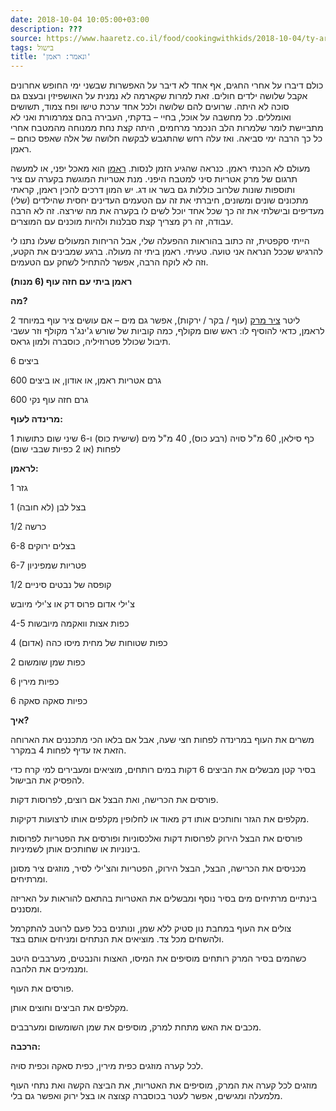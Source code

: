 ```yaml
---
date: 2018-10-04 10:05:00+03:00
description: ???
source: https://www.haaretz.co.il/food/cookingwithkids/2018-10-04/ty-article/0000017f-f8db-d044-adff-fbfb3d560000
tags: בישול
title: 'ונאמר: ראמן'
---
```


כולם דיברו על אחרי החגים, אף אחד לא דיבר על האפשרות שבשני ימי החופש אחרונים אקבל שלושה ילדים חולים. זאת למרות שקארמה לא נמנית על האושפיזין ובעצם גם סוכה לא היתה. שרועים להם שלושה ולכל אחד ערכת טישו ופח צמוד, תשושים ואומללים. כל מחשבה על אוכל, בחיי – בדקתי, העבירה בהם צמרמורת ואני לא מתביישת לומר שלמרות הלב הנכמר מרחמים, היתה קצת נחת ממנוחה מהמטבח אחרי כל כך הרבה ימי סביאה. ואז עלה רחש שהתגבש לבקשה חלושה של אלה שאפס כוחם – ראמן. 

מעולם לא הכנתי ראמן. כנראה שהגיע הזמן לנסות. [ראמן](/food/soups/2016-02-22/ty-article/.premium/0000017f-e354-df7c-a5ff-e37e68750000) הוא מאכל יפני, או למעשה תרגום של מרק אטריות סיני למטבח היפני. מנת אטריות המוגשת בקערה עם ציר ותוספות שונות שלרוב כוללות גם בשר או דג. יש המון דרכים להכין ראמן, קראתי מתכונים שונים ומשונים, חיברתי את זה עם הטעמים העדינים יחסית שהילדים (שלי) מעדיפים ובישלתי את זה כך שכל אחד יוכל לשים לו בקערה את מה שירצה. זה לא הרבה עבודה, זה רק מצריך קצת סבלנות ולהיות מוכנים עם המוצרים. 

הייתי סקפטית, זה כתוב בהוראות ההפעלה שלי, אבל הריחות המעולים שעלו נתנו לי להרגיש שככל הנראה אני טועה. טעיתי. ראמן ביתי זה מעולה. ברגע שמבינים את הקטע, וזה לא לוקח הרבה, אפשר להתחיל לשחק עם הטעמים. 

**ראמן ביתי עם חזה עוף (6 מנות)** 

**מה?** 

2 ליטר [ציר מרק](/food/recipes/2005-11-24/ty-article-recipe/0000017f-db2e-d3ff-a7ff-fbaed1770000) (עוף / בקר / ירקות), אפשר גם מים – אם עושים ציר עוף במיוחד לראמן, כדאי להוסיף לו: ראש שום מקולף, כמה קוביות של שורש ג'ינג'ר מקולף וזר עשבי תיבול שכולל פטרוזיליה, כוסברה ולמון גראס. 

6 ביצים 

600 גרם אטריות ראמן, או אודון, או ביצים 

600 גרם חזה עוף נקי 

**מרינדה לעוף:** 

1 כף סילאן, 60 מ"ל סויה (רבע כוס), 40 מ"ל מים (שישית כוס) ו-6 שיני שום כתושות לפחות (או 2 כפיות שבבי שום) 

**לראמן:** 

1 גזר 

1 בצל לבן (לא חובה) 

1/2 כרשה 

6-8 בצלים ירוקים 

6-7 פטריות שמפיניון 

1/2 קופסה של נבטים סיניים 

צ'ילי אדום פרוס דק או צ'ילי מיובש 

4-5 כפות אצות וואקמה מיובשות 

4 כפות שטוחות של מחית מיסו כהה (אדום) 

2 כפות שמן שומשום 

6 כפיות מירין 

6 כפיות סאקה סאקה 

**איך?** 

משרים את העוף במרינדה לפחות חצי שעה, אבל אם בלאו הכי מתכננים את הארוחה הזאת אז עדיף לפחות 4 במקרר. 

בסיר קטן מבשלים את הביצים 6 דקות במים רותחים, מוציאים ומעבירים למי קרח כדי להפסיק את הבישול. 

פורסים את הכרישה, ואת הבצל אם רוצים, לפרוסות דקות. 

מקלפים את הגזר וחותכים אותו דק מאוד או לחלופין מקלפים אותו לרצועות דקיקות. 

פורסים את הבצל הירוק לפרוסות דקות ואלכסוניות ופורסים את הפטריות לפרוסות בינוניות או שחותכים אותן לשמיניות. 

מכניסים את הכרישה, הבצל, הבצל הירוק, הפטריות והצ'ילי לסיר, מוזגים ציר מסונן ומרתיחים. 

בינתיים מרתיחים מים בסיר נוסף ומבשלים את האטריות בהתאם להוראות על האריזה ומסננים. 

צולים את העוף במחבת נון סטיק ללא שמן, ונותנים בכל פעם לרוטב להתקרמל ולהשחים מכל צד. מוציאים את הנתחים ומניחים אותם בצד. 

כשהמים בסיר המרק רותחים מוסיפים את המיסו, האצות והנבטים, מערבבים היטב ומנמיכים את הלהבה. 

פורסים את העוף. 

מקלפים את הביצים וחוצים אותן. 

מכבים את האש מתחת למרק, מוסיפים את שמן השומשום ומערבבים. 

**הרכבה:** 

לכל קערה מוזגים כפית מירין, כפית סאקה וכפית סויה. 

מוזגים לכל קערה את המרק, מוסיפים את האטריות, את הביצה הקשה ואת נתחי העוף מלמעלה ומגישים, אפשר לעטר בכוסברה קצוצה או בצל ירוק ואפשר גם בלי.